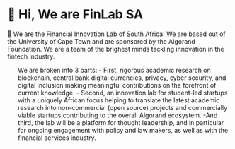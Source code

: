 # 👋 Hi, We are FinLab SA
👀 We are the Financial Innovation Lab of South Africa! We are based out of the University of Cape Town and are sponsored by the Algorand Foundation. We are a team of the brighest minds tackling innovation in the fintech industry. 
<ul>
We are broken into 3 parts:
  - First, rigorous academic research on blockchain, central bank digital currencies, privacy, cyber security, and digital inclusion making meaningful contributions on the forefront of current knowledge.
  - Second, an innovation lab for student-led startups with a uniquely African focus helping to translate the latest academic research into non-commercial (open source) projects and commercially viable startups contributing to the overall Algorand ecosystem.
  -And third, the lab will be a platform for thought leadership, and in particular for ongoing engagement with policy and law makers, as well as with the financial services industry.

<!---
FinLabSA/FinLabSA is a ✨ special ✨ repository because its `README.md` (this file) appears on your GitHub profile.
You can click the Preview link to take a look at your changes.
--->
